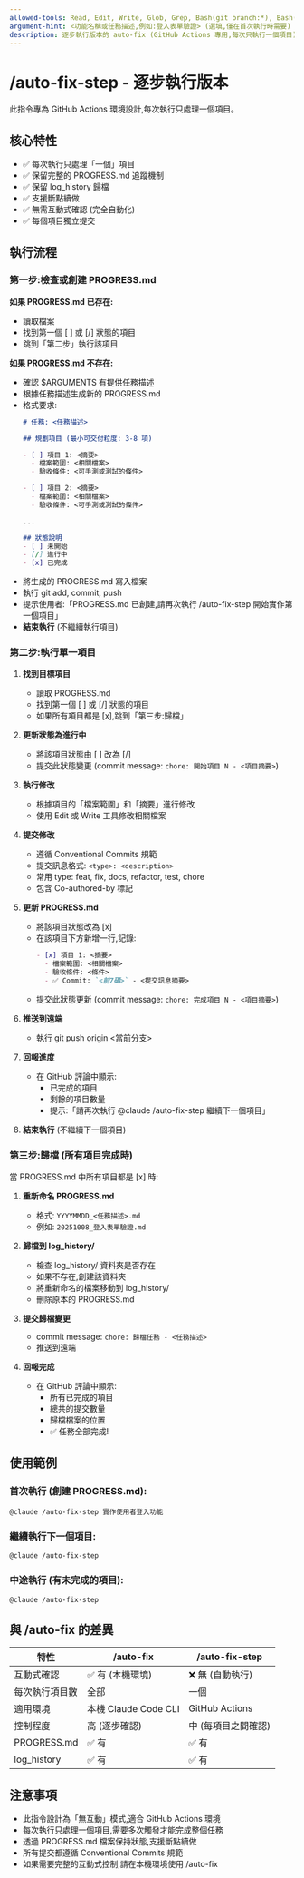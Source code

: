```yaml
---
allowed-tools: Read, Edit, Write, Glob, Grep, Bash(git branch:*), Bash(git status:*), Bash(git diff:*), Bash(git log:*), Bash(git add:*), Bash(git commit:*), Bash(git push:*)
argument-hint: <功能名稱或任務描述,例如:登入表單驗證> (選填,僅在首次執行時需要)
description: 逐步執行版本的 auto-fix (GitHub Actions 專用,每次只執行一個項目)
---
```


# /auto-fix-step - 逐步執行版本

此指令專為 GitHub Actions 環境設計,每次執行只處理一個項目。

## 核心特性

- ✅ 每次執行只處理「一個」項目
- ✅ 保留完整的 PROGRESS.md 追蹤機制
- ✅ 保留 log_history 歸檔
- ✅ 支援斷點續做
- ✅ 無需互動式確認 (完全自動化)
- ✅ 每個項目獨立提交

## 執行流程

### 第一步:檢查或創建 PROGRESS.md

**如果 PROGRESS.md 已存在:**
- 讀取檔案
- 找到第一個 [ ] 或 [/] 狀態的項目
- 跳到「第二步」執行該項目

**如果 PROGRESS.md 不存在:**
- 確認 $ARGUMENTS 有提供任務描述
- 根據任務描述生成新的 PROGRESS.md
- 格式要求:
  ```markdown
  # 任務: <任務描述>

  ## 規劃項目 (最小可交付粒度: 3-8 項)

  - [ ] 項目 1: <摘要>
    - 檔案範圍: <相關檔案>
    - 驗收條件: <可手測或測試的條件>

  - [ ] 項目 2: <摘要>
    - 檔案範圍: <相關檔案>
    - 驗收條件: <可手測或測試的條件>

  ...

  ## 狀態說明
  - [ ] 未開始
  - [/] 進行中
  - [x] 已完成
  ```
- 將生成的 PROGRESS.md 寫入檔案
- 執行 git add, commit, push
- 提示使用者:「PROGRESS.md 已創建,請再次執行 /auto-fix-step 開始實作第一個項目」
- **結束執行** (不繼續執行項目)

### 第二步:執行單一項目

1. **找到目標項目**
   - 讀取 PROGRESS.md
   - 找到第一個 [ ] 或 [/] 狀態的項目
   - 如果所有項目都是 [x],跳到「第三步:歸檔」

2. **更新狀態為進行中**
   - 將該項目狀態由 [ ] 改為 [/]
   - 提交此狀態變更 (commit message: `chore: 開始項目 N - <項目摘要>`)

3. **執行修改**
   - 根據項目的「檔案範圍」和「摘要」進行修改
   - 使用 Edit 或 Write 工具修改相關檔案

4. **提交修改**
   - 遵循 Conventional Commits 規範
   - 提交訊息格式: `<type>: <description>`
   - 常用 type: feat, fix, docs, refactor, test, chore
   - 包含 Co-authored-by 標記

5. **更新 PROGRESS.md**
   - 將該項目狀態改為 [x]
   - 在該項目下方新增一行,記錄:
     ```markdown
     - [x] 項目 1: <摘要>
       - 檔案範圍: <相關檔案>
       - 驗收條件: <條件>
       - ✅ Commit: `<前7碼>` - <提交訊息摘要>
     ```
   - 提交此狀態更新 (commit message: `chore: 完成項目 N - <項目摘要>`)

6. **推送到遠端**
   - 執行 git push origin <當前分支>

7. **回報進度**
   - 在 GitHub 評論中顯示:
     - 已完成的項目
     - 剩餘的項目數量
     - 提示:「請再次執行 @claude /auto-fix-step 繼續下一個項目」

8. **結束執行** (不繼續下一個項目)

### 第三步:歸檔 (所有項目完成時)

當 PROGRESS.md 中所有項目都是 [x] 時:

1. **重新命名 PROGRESS.md**
   - 格式: `YYYYMMDD_<任務描述>.md`
   - 例如: `20251008_登入表單驗證.md`

2. **歸檔到 log_history/**
   - 檢查 log_history/ 資料夾是否存在
   - 如果不存在,創建該資料夾
   - 將重新命名的檔案移動到 log_history/
   - 刪除原本的 PROGRESS.md

3. **提交歸檔變更**
   - commit message: `chore: 歸檔任務 - <任務描述>`
   - 推送到遠端

4. **回報完成**
   - 在 GitHub 評論中顯示:
     - 所有已完成的項目
     - 總共的提交數量
     - 歸檔檔案的位置
     - ✅ 任務全部完成!

## 使用範例

### 首次執行 (創建 PROGRESS.md):
```
@claude /auto-fix-step 實作使用者登入功能
```

### 繼續執行下一個項目:
```
@claude /auto-fix-step
```

### 中途執行 (有未完成的項目):
```
@claude /auto-fix-step
```

## 與 /auto-fix 的差異

| 特性 | /auto-fix | /auto-fix-step |
|------|----------|---------------|
| 互動式確認 | ✅ 有 (本機環境) | ❌ 無 (自動執行) |
| 每次執行項目數 | 全部 | 一個 |
| 適用環境 | 本機 Claude Code CLI | GitHub Actions |
| 控制程度 | 高 (逐步確認) | 中 (每項目之間確認) |
| PROGRESS.md | ✅ 有 | ✅ 有 |
| log_history | ✅ 有 | ✅ 有 |

## 注意事項

- 此指令設計為「無互動」模式,適合 GitHub Actions 環境
- 每次執行只處理一個項目,需要多次觸發才能完成整個任務
- 透過 PROGRESS.md 檔案保持狀態,支援斷點續做
- 所有提交都遵循 Conventional Commits 規範
- 如果需要完整的互動式控制,請在本機環境使用 /auto-fix
